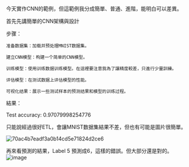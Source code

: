 今天實作CNN的範例，但這範例我分成簡單、普通、進階，能明白可以差異。

首先先講簡單的CNN架構與設計

步骤：
    
    准备数据集：加载并预处理MNIST数据集。
    
    建立CNN模型：构建一个简单的CNN模型。

    训练模型：使用训练数据训练模型。在這裡要注意我為了讓精度較差，只進行少量訓練。

    评估模型：在测试数据上评估模型的性能。

    可视化结果：展示一些测试样本的预测结果和模型的训练过程。

結果：

Test accuracy: 0.97079998254776

只能說經過很好ETL，會讓MNIST数据集結果不差，但也有可能是圖片很簡單。

![70ac4b7eadf3a0b14cd5e71824d2ce6](https://github.com/joycelai140420/Project/assets/167413809/7c41068d-6cd4-4009-8404-93fc616ef020)


再來看預測的結果，Label 5 預測成6，這樣的錯誤。但大部分還是對的。
![image](https://github.com/joycelai140420/Project/assets/167413809/4a403d68-f59a-4a1d-b9dd-766575e944bc)
